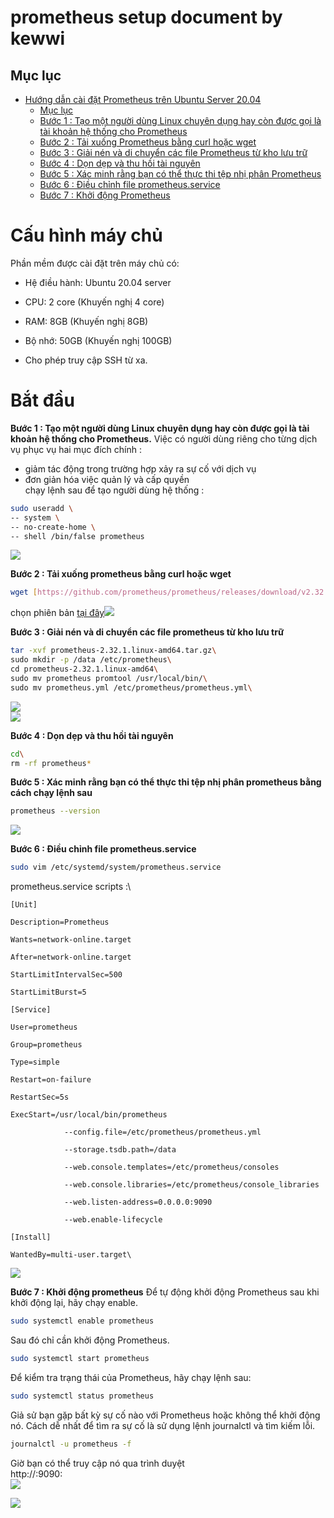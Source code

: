 # prometheus setup document by kewwi 

## Mục lục

- [Hướng dẫn cài đặt Prometheus trên Ubuntu Server 20.04](#hướng-dẫn-cài-đặt-prometheus-trên-ubuntu-server-20.04)
  - [Mục lục](#mục-lục)
  - [Bước 1 : Tạo một người dùng Linux chuyên dụng hay còn được gọi là tài khoản hệ thống cho Prometheus](#Bước-1-Tạo-một-người-dùng-linux-chuyên-dụng-hay-còn-được-gọi-là-tài-khoản-hệ-thống-cho-prometheus)
  - [Bước 2 : Tải xuống Prometheus bằng curl hoặc wget](#bước-2--tải-xuống-prometheus-bằng-curl-hoặc-wget)
  - [Bước 3 : Giải nén và di chuyển các file Prometheus từ kho lưu trữ](#bước-3--giải-nén-và-di-chuyển-các-file-prometheus-từ-kho-lưu-trữ)
  - [Bước 4 : Dọn dẹp và thu hồi tài nguyên](#bước-4--dọn-dẹp-và-thu-hồi-tài-nguyên)
  - [Bước 5 : Xác minh rằng bạn có thể thực thi tệp nhị phân Prometheus](#bước-5--xác-minh-rằng-bạn-có-thể-thực-thi-tệp-nhị-phân-prometheus)
  - [Bước 6 : Điều chỉnh file prometheus.service](#bước-6--điều-chỉnh-file-prometheusservice)
  - [Bước 7 : Khởi động Prometheus](#bước-7--khởi-động-prometheus)

Cấu hình máy chủ
================

Phần mềm được cài đặt trên máy chủ có:

-   Hệ điều hành: Ubuntu 20.04 server

-   CPU: 2 core (Khuyến nghị 4 core)

-   RAM: 8GB  (Khuyến nghị 8GB)

-   Bộ nhớ: 50GB (Khuyến nghị 100GB)

-   Cho phép truy cập SSH từ xa.

Bắt đầu
=======

**Bước 1 : Tạo một người dùng Linux chuyên dụng hay còn được gọi là tài khoản hệ thống cho Prometheus.**
Việc có người dùng riêng cho từng dịch vụ phục vụ hai mục đích chính :
- giảm tác động trong trường hợp xảy ra sự cố với dịch vụ
- đơn giản hóa việc quản lý và cấp quyền\
chạy lệnh sau để tạo người dùng hệ thống :
```sh
sudo useradd \
-- system \
-- no-create-home \
-- shell /bin/false prometheus
```
![](https://lh7-us.googleusercontent.com/docsz/AD_4nXcYs5A4TRpH7fUv-aRH7YNJRKjTEWvlXaDEskcfoPUVLj3jrzF_Ca8JENE1bAAorKPl5INsVzOevvnfNZYdklcVIM3qPk9jdrkp8VdH3gx_02Gh-Dlktjcg91I9UAB9BblqlIxmqungBJdG54B9iLF-lNdK?key=GNGwM7x8FcjuZoSehwKGXg)

**Bước 2 : Tải xuống prometheus bằng curl hoặc wget**

```sh
wget [https://github.com/prometheus/prometheus/releases/download/v2.32.1/prometheus-2.32.1.linux-amd64.tar.gz](https://github.com/prometheus/prometheus/releases/download/v2.32.1/prometheus-2.32.1.linux-amd64.tar.gz)
```
chọn phiên bản [tại đây](https://prometheus.io/download/)![](https://lh7-us.googleusercontent.com/docsz/AD_4nXcY-rqYr_99aXEmyxpsRG6pO_IrrPwc0k-bMR2iq4vGxplTAdXdbcLdhfyn7uPuzGXgtIsJatTOSxmmRxD_0VH3dXo7e6MB3-KbQoIL6ChKXSG2Pi8KL2d_WOc7lBKemJHpvhk7ILbKMy38N7m_u8yp7JMt?key=GNGwM7x8FcjuZoSehwKGXg)

**Bước 3 : Giải nén và di chuyển các file prometheus từ kho lưu trữ**
```sh
tar -xvf prometheus-2.32.1.linux-amd64.tar.gz\
sudo mkdir -p /data /etc/prometheus\
cd prometheus-2.32.1.linux-amd64\
sudo mv prometheus promtool /usr/local/bin/\
sudo mv prometheus.yml /etc/prometheus/prometheus.yml\
```
![](https://lh7-us.googleusercontent.com/docsz/AD_4nXeU8D1hTsP6G5Ix4KRC4pH2KqxLIyydrOGv27Bu8NFB6Odl9fhKoxdv1CFeJdKarlsLxCe2jbBSG1SJxY0M6_Epnapl6b5n76zwAjqW6jgp5siaIx8tkyc9-32R8JIT_CRb7nuLNkiOoULzwtFLlkG5OSUx?key=GNGwM7x8FcjuZoSehwKGXg)\
![](https://lh7-us.googleusercontent.com/docsz/AD_4nXf0Kw7LTmsKdWwYseHQfIUNQiLyfuR2Ba3FypAh6vbNMdIDpSY8CRFSVen9bwdNinfN8L-7EEYl0XUp1cnzT8RKd5yvWaoqSNpBbAdqM0GqhIDfKMXqq1wtySIwOOfE7QckKVX13uCZYAqRyXtSddLb1VM?key=GNGwM7x8FcjuZoSehwKGXg)

**Bước 4 : Dọn dẹp và thu hồi tài nguyên**
```sh
cd\
rm -rf prometheus*
```

**Bước 5 : Xác minh rằng bạn có thể thực thi tệp nhị phân prometheus bằng cách chạy lệnh sau**
```sh
prometheus --version
```
![](https://lh7-us.googleusercontent.com/docsz/AD_4nXebIQ4TrIKiqIj5U-fhfR2rpnIdx7Nu9GQwGQFkiudfjzJFNFBtxsK1jBj8sRkR4-KiHetBOrr1FBN6HxUZEbuRZWCDEiSxE-H3edkPUeomcujNDbS70mbcXflPcBDBCuu4MCnNUp-2ifXOUdpBBr5e2Y2f?key=GNGwM7x8FcjuZoSehwKGXg)

**Bước 6 : Điều chỉnh file prometheus.service**
```sh
sudo vim /etc/systemd/system/prometheus.service
```
prometheus.service scripts :\
```service
[Unit]

Description=Prometheus

Wants=network-online.target

After=network-online.target

StartLimitIntervalSec=500

StartLimitBurst=5

[Service]

User=prometheus

Group=prometheus

Type=simple

Restart=on-failure

RestartSec=5s

ExecStart=/usr/local/bin/prometheus

			--config.file=/etc/prometheus/prometheus.yml

			--storage.tsdb.path=/data

			--web.console.templates=/etc/prometheus/consoles

			--web.console.libraries=/etc/prometheus/console_libraries

			--web.listen-address=0.0.0.0:9090

			--web.enable-lifecycle

[Install]

WantedBy=multi-user.target\
```
![](https://lh7-us.googleusercontent.com/docsz/AD_4nXdj1KBgKHiGxuVUtM1z5gbVdWJktpFyrdD_Z1yxbRp9HJUgplI9BJNWVYe2qRKrvHOLJizA1SXC5qX_psan-GZncXOCtT0ucqkmuZQ3WH847vKLnAnsVISJ7Tu0AXMe6VslV7bEqoViPZn6BO1f2Ps1ELc-?key=GNGwM7x8FcjuZoSehwKGXg)

**Bước 7 : Khởi động prometheus**
Để tự động khởi động Prometheus sau khi khởi động lại, hãy chạy enable.
```sh
sudo systemctl enable prometheus
```
Sau đó chỉ cần khởi động Prometheus.
```sh
sudo systemctl start prometheus
```
Để kiểm tra trạng thái của Prometheus, hãy chạy lệnh sau:
```sh
sudo systemctl status prometheus
```
Giả sử bạn gặp bất kỳ sự cố nào với Prometheus hoặc không thể khởi động nó. Cách dễ nhất để tìm ra sự cố là sử dụng lệnh journalctl và tìm kiếm lỗi.
```sh
journalctl -u prometheus -f
```
Giờ bạn có thể truy cập nó qua trình duyệt\
http://<ip>:9090:\
![](https://lh7-us.googleusercontent.com/docsz/AD_4nXeNAg5m0o8vwtTORzABHHBpy1a0cQco15feIGjpvX3I5XLaCpQlB9DU-djSXgY2IAggIsXbFAYR6gy4LQU7EoEfihQsJnFbAA2x_H4u-boKYAETzcFRXOTnjEzP_qdTD4f0vLZ8OavkaK76CWXun6nkrmwQ?key=GNGwM7x8FcjuZoSehwKGXg)

![](https://lh7-us.googleusercontent.com/docsz/AD_4nXeTbN4Zm9sczgptO7BiY26Ec9sIrb2_KKdXUQ7zYh_pHbmWt0nSfHdoIS_Dc5NbgVC4qkdKOA71Xbvt9VJ6n_GB235FStn0eCALqlu2E6zQ02so4WsgWYC_0CS-RTPkOZ6gVTeUV__TuiyOlottA3AW6QY?key=GNGwM7x8FcjuZoSehwKGXg)

